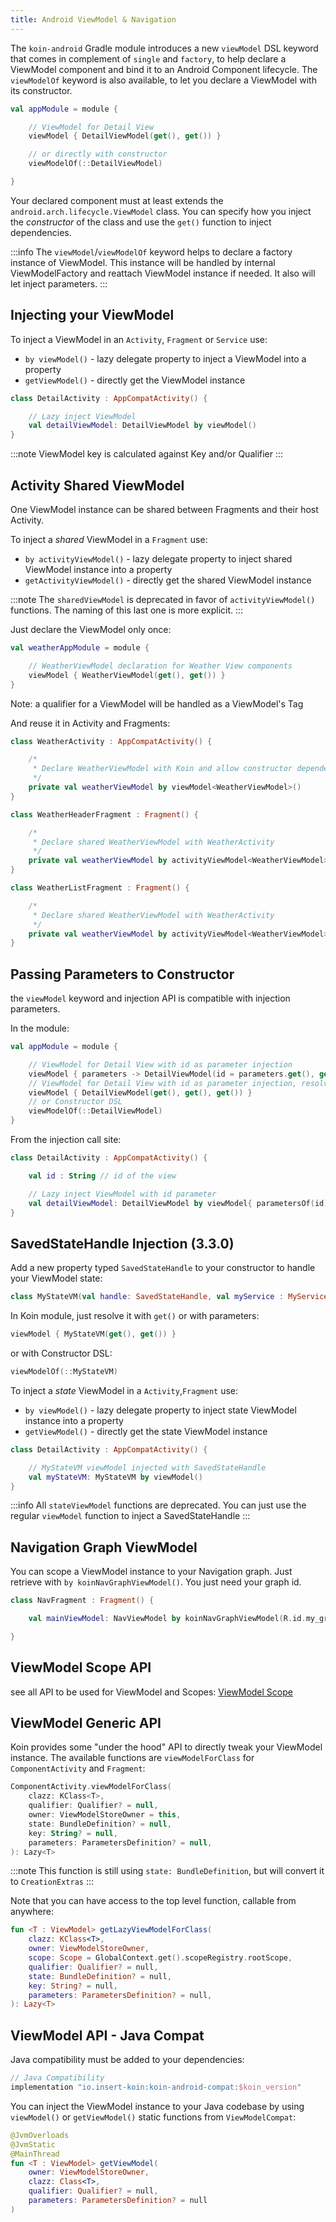 ```yaml
---
title: Android ViewModel & Navigation
---
```


The `koin-android` Gradle module introduces a new `viewModel` DSL keyword that comes in complement of `single` and `factory`, to help declare a ViewModel
component and bind it to an Android Component lifecycle. The `viewModelOf` keyword is also available, to let you declare a ViewModel with its constructor.

```kotlin
val appModule = module {

    // ViewModel for Detail View
    viewModel { DetailViewModel(get(), get()) }

    // or directly with constructor
    viewModelOf(::DetailViewModel)

}
```

Your declared component must at least extends the `android.arch.lifecycle.ViewModel` class. You can specify how you inject the *constructor* of the class
and use the `get()` function to inject dependencies.

:::info
The `viewModel`/`viewModelOf` keyword helps to declare a factory instance of ViewModel. This instance will be handled by internal ViewModelFactory and reattach ViewModel instance if needed.
It also will let inject parameters.
:::


## Injecting your ViewModel

To inject a ViewModel in an `Activity`, `Fragment` or `Service` use:

* `by viewModel()` - lazy delegate property to inject a ViewModel into a property
* `getViewModel()` - directly get the ViewModel instance

```kotlin
class DetailActivity : AppCompatActivity() {

    // Lazy inject ViewModel
    val detailViewModel: DetailViewModel by viewModel()
}
```

:::note
ViewModel key is calculated against Key and/or Qualifier
:::

## Activity Shared ViewModel

One ViewModel instance can be shared between Fragments and their host Activity.

To inject a *shared* ViewModel in a `Fragment` use:

* `by activityViewModel()` - lazy delegate property to inject shared ViewModel instance into a property
* `getActivityViewModel()` - directly get the shared ViewModel instance

:::note
The `sharedViewModel` is deprecated in favor of `activityViewModel()` functions. The naming of this last one is more explicit.
:::

Just declare the ViewModel only once:

```kotlin
val weatherAppModule = module {

    // WeatherViewModel declaration for Weather View components
    viewModel { WeatherViewModel(get(), get()) }
}
```

Note: a qualifier for a ViewModel will be handled as a ViewModel's Tag

And reuse it in Activity and Fragments:

```kotlin
class WeatherActivity : AppCompatActivity() {

    /*
     * Declare WeatherViewModel with Koin and allow constructor dependency injection
     */
    private val weatherViewModel by viewModel<WeatherViewModel>()
}

class WeatherHeaderFragment : Fragment() {

    /*
     * Declare shared WeatherViewModel with WeatherActivity
     */
    private val weatherViewModel by activityViewModel<WeatherViewModel>()
}

class WeatherListFragment : Fragment() {

    /*
     * Declare shared WeatherViewModel with WeatherActivity
     */
    private val weatherViewModel by activityViewModel<WeatherViewModel>()
}
```

## Passing Parameters to Constructor

the `viewModel` keyword and injection API is compatible with injection parameters.

In the module:

```kotlin
val appModule = module {

    // ViewModel for Detail View with id as parameter injection
    viewModel { parameters -> DetailViewModel(id = parameters.get(), get(), get()) }
    // ViewModel for Detail View with id as parameter injection, resolved from graph
    viewModel { DetailViewModel(get(), get(), get()) }
    // or Constructor DSL
    viewModelOf(::DetailViewModel)
}
```


From the injection call site:

```kotlin
class DetailActivity : AppCompatActivity() {

    val id : String // id of the view

    // Lazy inject ViewModel with id parameter
    val detailViewModel: DetailViewModel by viewModel{ parametersOf(id)}
}
```

## SavedStateHandle Injection (3.3.0)

Add a new property typed `SavedStateHandle` to your constructor to handle your ViewModel state:

```kotlin
class MyStateVM(val handle: SavedStateHandle, val myService : MyService) : ViewModel()
```

In Koin module, just resolve it with `get()` or with parameters:

```kotlin
viewModel { MyStateVM(get(), get()) }
```

or with Constructor DSL:

```kotlin
viewModelOf(::MyStateVM)
```

To inject a *state* ViewModel in a `Activity`,`Fragment` use:

* `by viewModel()` - lazy delegate property to inject state ViewModel instance into a property
* `getViewModel()` - directly get the state ViewModel instance


```kotlin
class DetailActivity : AppCompatActivity() {

    // MyStateVM viewModel injected with SavedStateHandle
    val myStateVM: MyStateVM by viewModel()
}
```

:::info
All `stateViewModel` functions are deprecated. You can just use the regular `viewModel` function to inject a SavedStateHandle
:::

## Navigation Graph ViewModel

You can scope a ViewModel instance to your Navigation graph. Just retrieve with `by koinNavGraphViewModel()`. You just need your graph id.

```kotlin
class NavFragment : Fragment() {

    val mainViewModel: NavViewModel by koinNavGraphViewModel(R.id.my_graph)

}
```

## ViewModel Scope API

see all API to be used for ViewModel and Scopes: [ViewModel Scope](/docs/reference/koin-android/scope.md#viewmodel-scope-since-354)

## ViewModel Generic API

Koin provides some "under the hood" API to directly tweak your ViewModel instance. The available functions are `viewModelForClass` for `ComponentActivity` and `Fragment`:

```kotlin
ComponentActivity.viewModelForClass(
    clazz: KClass<T>,
    qualifier: Qualifier? = null,
    owner: ViewModelStoreOwner = this,
    state: BundleDefinition? = null,
    key: String? = null,
    parameters: ParametersDefinition? = null,
): Lazy<T>
```

:::note
This function is still using `state: BundleDefinition`, but will convert it to `CreationExtras`
:::

Note that you can have access to the top level function, callable from anywhere:

```kotlin
fun <T : ViewModel> getLazyViewModelForClass(
    clazz: KClass<T>,
    owner: ViewModelStoreOwner,
    scope: Scope = GlobalContext.get().scopeRegistry.rootScope,
    qualifier: Qualifier? = null,
    state: BundleDefinition? = null,
    key: String? = null,
    parameters: ParametersDefinition? = null,
): Lazy<T>
```

## ViewModel API - Java Compat 

Java compatibility must be added to your dependencies:

```groovy
// Java Compatibility
implementation "io.insert-koin:koin-android-compat:$koin_version"
```

You can inject the ViewModel instance to your Java codebase by using `viewModel()` or `getViewModel()` static functions from `ViewModelCompat`:


```kotlin
@JvmOverloads
@JvmStatic
@MainThread
fun <T : ViewModel> getViewModel(
    owner: ViewModelStoreOwner,
    clazz: Class<T>,
    qualifier: Qualifier? = null,
    parameters: ParametersDefinition? = null
)
```
